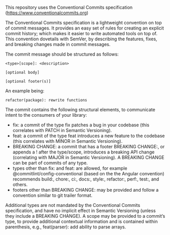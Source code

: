 This repository uses the Conventional Commits specification (https://www.conventionalcommits.org)

The Conventional Commits specification is a lightweight convention on top of commit messages. It provides an easy set of rules for creating an explicit commit history; which makes it easier to write automated tools on top of. This convention dovetails with SemVer, by describing the features, fixes, and breaking changes made in commit messages.

The commit message should be structured as follows:

```
<type>[scope]: <description>

[optional body]

[optional footer(s)]
```

An example being: 
```
refactor(package): rewrite functions
```

The commit contains the following structural elements, to communicate intent to the consumers of your library:

- fix: a commit of the type fix patches a bug in your codebase (this correlates with PATCH in Semantic Versioning).
- feat: a commit of the type feat introduces a new feature to the codebase (this correlates with MINOR in Semantic Versioning).
- BREAKING CHANGE: a commit that has a footer BREAKING CHANGE:, or appends a ! after the type/scope, introduces a breaking API change (correlating with MAJOR in Semantic Versioning). A BREAKING CHANGE can be part of commits of any type.
- types other than fix: and feat: are allowed, for example @commitlint/config-conventional (based on the the Angular convention) recommends build:, chore:, ci:, docs:, style:, refactor:, perf:, test:, and others.
- footers other than BREAKING CHANGE: <description> may be provided and follow a convention similar to git trailer format.

Additional types are not mandated by the Conventional Commits specification, and have no implicit effect in Semantic Versioning (unless they include a BREAKING CHANGE). A scope may be provided to a commit’s type, to provide additional contextual information and is contained within parenthesis, e.g., feat(parser): add ability to parse arrays.
